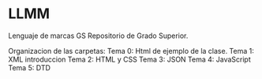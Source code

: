 # LLMM
Lenguaje de marcas GS
Repositorio de Grado Superior.

Organizacion de las carpetas:
Tema 0: Html de ejemplo de la clase.
Tema 1: XML introduccion
Tema 2: HTML y CSS
Tema 3: JSON
Tema 4: JavaScript
Tema 5: DTD